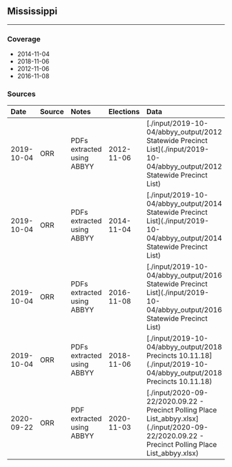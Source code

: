 ## Mississippi

-------------



### Coverage
- 2014-11-04
- 2018-11-06
- 2012-11-06
- 2016-11-08


### Sources

| Date | Source | Notes | Elections | Data |
| :---|:----|:---|:---|:---|
| 2019-10-04 | ORR | PDFs extracted using ABBYY | 2012-11-06 | [./input/2019-10-04/abbyy_output/2012 Statewide Precinct List](./input/2019-10-04/abbyy_output/2012 Statewide Precinct List) |
| 2019-10-04 | ORR | PDFs extracted using ABBYY | 2014-11-04 | [./input/2019-10-04/abbyy_output/2014 Statewide Precinct List](./input/2019-10-04/abbyy_output/2014 Statewide Precinct List) |
| 2019-10-04 | ORR | PDFs extracted using ABBYY | 2016-11-08 | [./input/2019-10-04/abbyy_output/2016 Statewide Precinct List](./input/2019-10-04/abbyy_output/2016 Statewide Precinct List) |
| 2019-10-04 | ORR | PDFs extracted using ABBYY | 2018-11-06 | [./input/2019-10-04/abbyy_output/2018 Precincts 10.11.18](./input/2019-10-04/abbyy_output/2018 Precincts 10.11.18) |
| 2020-09-22 | ORR | PDF extracted using ABBYY | 2020-11-03 | [./input/2020-09-22/2020.09.22 - Precinct Polling Place List_abbyy.xlsx](./input/2020-09-22/2020.09.22 - Precinct Polling Place List_abbyy.xlsx) |
